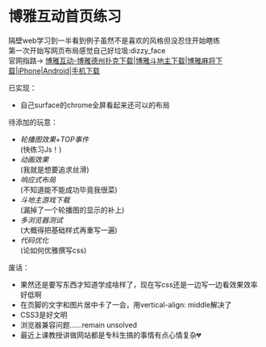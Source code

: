 
# 博雅互动首页练习

隔壁web学习到一半看到例子虽然不是喜欢的风格但没忍住开始瞎练  
第一次开始写网页布局感觉自己好垃圾:dizzy_face  
官网指路-> [博雅互动-博雅德州扑克下载|博雅斗地主下载|博雅麻将下载|iPhone|Android|手机下载](http://www.boyaa.com/index.html)

已实现：
* 自己surface的chrome全屏看起来还可以的布局

待添加的玩意：
* _轮播图效果+TOP事件_  
 (快练习Js！)
* _动画效果_  
  (我就是想要追求丝滑)
* _响应式布局_  
 (不知道能不能成功毕竟我很菜)
* _斗地主游戏下载_  
 (漏掉了一个轮播图的显示的补上)
* _多浏览器测试_  
  (大概得把基础样式再重写一遍)
* _代码优化_  
  (论如何优雅撰写css)

废话：
* 果然还是要写东西才知道学成啥样了，现在写css还是一边写一边看效果效率好低啊
* 在页脚的文字和图片居中卡了一会，用vertical-align: middle解决了
* CSS3是好文明
* 浏览器兼容问题……remain unsolved
* 最近上课教授讲做网站都是专科生搞的事情有点心情复杂:broken_heart: